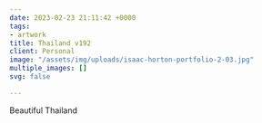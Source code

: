 ```yaml
---
date: 2023-02-23 21:11:42 +0000
tags:
- artwork
title: Thailand v192
client: Personal
image: "/assets/img/uploads/isaac-horton-portfolio-2-03.jpg"
multiple_images: []
svg: false

---
```

Beautiful Thailand